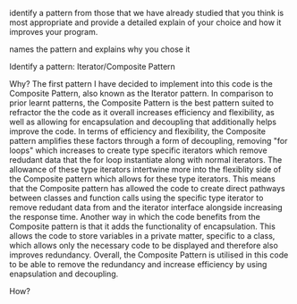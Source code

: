 identify a pattern from those that we have already studied that you think is most appropriate and provide a detailed explain of your choice and how it improves your program.

 names the pattern and explains why you chose it

Identify a pattern:
Iterator/Composite Pattern

Why?
The first pattern I have decided to implement into this code is the Composite Pattern, also known as the Iterator pattern. In comparison to prior learnt patterns, the Composite Pattern is the best pattern suited to refractor the the code as it overall increases efficiency and flexibility, as well as allowing for encapsulation and decoupling that additionally helps improve the code. In terms of efficiency and flexibility, the Composite pattern amplifies these factors through a form of decoupling, removing "for loops" which increases to create type specific iterators which remove redudant data that the for loop instantiate along with normal iterators. The allowance of these type iterators intertwine more into the flexiblity side of the Composite pattern which allows for these type iterators. This means that the Composite pattern has allowed the code to create direct pathways between classes and function calls using the specific type iterator to remove redudant data from and the iterator interface alongside increasing the response time. Another way in which the code benefits from the Composite pattern is that it adds the functionality of encapsulation. This allows the code to store variables in a private matter, specific to a class, which allows only the necessary code to be displayed and therefore also improves redundancy. Overall, the Composite Pattern is utilised in this code to be able to remove the redundancy and increase efficiency by using enapsulation and decoupling. 

<!-- -Flexible, by making it an interface since an interface only stores method names and not functionality (Functionality = More efficient path since your narrowing down code to suit the fuctionality vs making code to suit everything) -->
<!-- -Encapsulation, storing variables in a private matter (Specific to a class), encapsulates redundant data and use only whats needed (Private variables to help redudnat code) -->
<!-- -Decoupling = Making specific iterators (Now won't have to worry about what implementation, can always use the same interface "Iterator" to iterate over items -> Become decoupled from the implementation) -->

How?
<!-- -By separating iterator into class specific iterators so you narrow it and increase the response time + readability, redundant data
is removed from the code -->